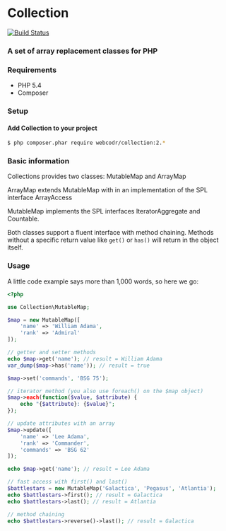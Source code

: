 # Collection

[![Build Status](https://travis-ci.org/WebCodr/Collection.png?branch=master)](https://travis-ci.org/WebCodr/Collection)

### A set of array replacement classes for PHP

### Requirements

- PHP 5.4
- Composer

### Setup

#### Add Collection to your project

~~~ bash
$ php composer.phar require webcodr/collection:2.*
~~~

### Basic information

Collections provides two classes: MutableMap and ArrayMap

ArrayMap extends MutableMap with in an implementation of the SPL interface ArrayAccess

MutableMap implements the SPL interfaces IteratorAggregate and Countable.

Both classes support a fluent interface with method chaining. Methods without a specific return value like `get()` or `has()` will return in the object itself.

### Usage

A little code example says more than 1,000 words, so here we go:

~~~ php
<?php

use Collection\MutableMap;

$map = new MutableMap([
    'name' => 'William Adama',
    'rank' => 'Admiral'
]);

// getter and setter methods
echo $map->get('name'); // result = William Adama
var_dump($map->has('name')); // result = true

$map->set('commands', 'BSG 75');

// iterator method (you also use foreach() on the $map object)
$map->each(function($value, $attribute) {
    echo "{$attribute}: {$value}";
});

// update attributes with an array
$map->update([
    'name' => 'Lee Adama',
    'rank' => 'Commander',
    'commands' => 'BSG 62'
]);

echo $map->get('name'); // result = Lee Adama

// fast access with first() and last()
$battlestars = new MutableMap('Galactica', 'Pegasus', 'Atlantia');
echo $battlestars->first(); // result = Galactica
echo $battlestars->last(); // result = Atlantia

// method chaining
echo $battlestars->reverse()->last(); // result = Galactica
~~~



